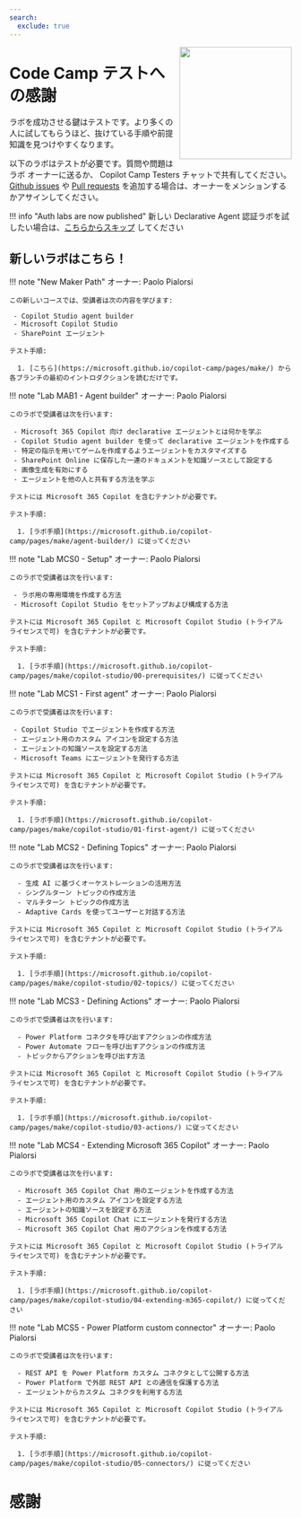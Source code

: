 ```yaml
---
search:
  exclude: true
---
```

<img src="/copilot-camp/assets/images/CopilotCamp-Tent-Clean.png"
     style="height:200px; float:right;"></img>

# Code Camp テストへの感謝

ラボを成功させる鍵はテストです。より多くの人に試してもらうほど、抜けている手順や前提知識を見つけやすくなります。

以下のラボはテストが必要です。質問や問題はラボ オーナーに送るか、 Copilot Camp Testers チャットで共有してください。 [Github issues](https://github.com/microsoft/copilot-camp/issues) や [Pull requests](https://github.com/microsoft/copilot-camp/pulls) を追加する場合は、オーナーをメンションするかアサインしてください。

!!! info "Auth labs are now published"
    新しい Declarative Agent 認証ラボを試したい場合は、[こちらからスキップ](../extend-m365-copilot/auth.md) してください

## 新しいラボはこちら！

!!! note "New Maker Path"
    オーナー: Paolo Pialorsi

    この新しいコースでは、受講者は次の内容を学びます:

     - Copilot Studio agent builder
     - Microsoft Copilot Studio
     - SharePoint エージェント

    テスト手順:

      1. [こちら](https://microsoft.github.io/copilot-camp/pages/make/) から各ブランチの最初のイントロダクションを読むだけです。

!!! note "Lab MAB1 - Agent builder"
    オーナー: Paolo Pialorsi

    このラボで受講者は次を行います:

     - Microsoft 365 Copilot 向け declarative エージェントとは何かを学ぶ
     - Copilot Studio agent builder を使って declarative エージェントを作成する
     - 特定の指示を用いてゲームを作成するようエージェントをカスタマイズする
     - SharePoint Online に保存した一連のドキュメントを知識ソースとして設定する
     - 画像生成を有効にする
     - エージェントを他の人と共有する方法を学ぶ

    テストには Microsoft 365 Copilot を含むテナントが必要です。

    テスト手順:

      1. [ラボ手順](https://microsoft.github.io/copilot-camp/pages/make/agent-builder/) に従ってください

!!! note "Lab MCS0 - Setup"
    オーナー: Paolo Pialorsi

    このラボで受講者は次を行います:

     - ラボ用の専用環境を作成する方法
     - Microsoft Copilot Studio をセットアップおよび構成する方法

    テストには Microsoft 365 Copilot と Microsoft Copilot Studio (トライアル ライセンスで可) を含むテナントが必要です。

    テスト手順:

      1. [ラボ手順](https://microsoft.github.io/copilot-camp/pages/make/copilot-studio/00-prerequisites/) に従ってください

!!! note "Lab MCS1 - First agent"
    オーナー: Paolo Pialorsi

    このラボで受講者は次を行います:

     - Copilot Studio でエージェントを作成する方法
     - エージェント用のカスタム アイコンを設定する方法
     - エージェントの知識ソースを設定する方法
     - Microsoft Teams にエージェントを発行する方法

    テストには Microsoft 365 Copilot と Microsoft Copilot Studio (トライアル ライセンスで可) を含むテナントが必要です。

    テスト手順:

      1. [ラボ手順](https://microsoft.github.io/copilot-camp/pages/make/copilot-studio/01-first-agent/) に従ってください

!!! note "Lab MCS2 - Defining Topics"
    オーナー: Paolo Pialorsi

    このラボで受講者は次を行います:

      - 生成 AI に基づくオーケストレーションの活用方法
      - シングルターン トピックの作成方法
      - マルチターン トピックの作成方法
      - Adaptive Cards を使ってユーザーと対話する方法

    テストには Microsoft 365 Copilot と Microsoft Copilot Studio (トライアル ライセンスで可) を含むテナントが必要です。

    テスト手順:

      1. [ラボ手順](https://microsoft.github.io/copilot-camp/pages/make/copilot-studio/02-topics/) に従ってください

!!! note "Lab MCS3 - Defining Actions"
    オーナー: Paolo Pialorsi

    このラボで受講者は次を行います:

      - Power Platform コネクタを呼び出すアクションの作成方法
      - Power Automate フローを呼び出すアクションの作成方法
      - トピックからアクションを呼び出す方法

    テストには Microsoft 365 Copilot と Microsoft Copilot Studio (トライアル ライセンスで可) を含むテナントが必要です。

    テスト手順:

      1. [ラボ手順](https://microsoft.github.io/copilot-camp/pages/make/copilot-studio/03-actions/) に従ってください

!!! note "Lab MCS4 - Extending Microsoft 365 Copilot"
    オーナー: Paolo Pialorsi

    このラボで受講者は次を行います:

      - Microsoft 365 Copilot Chat 用のエージェントを作成する方法
      - エージェント用のカスタム アイコンを設定する方法
      - エージェントの知識ソースを設定する方法
      - Microsoft 365 Copilot Chat にエージェントを発行する方法
      - Microsoft 365 Copilot Chat 用のアクションを作成する方法

    テストには Microsoft 365 Copilot と Microsoft Copilot Studio (トライアル ライセンスで可) を含むテナントが必要です。

    テスト手順:

      1. [ラボ手順](https://microsoft.github.io/copilot-camp/pages/make/copilot-studio/04-extending-m365-copilot/) に従ってください

!!! note "Lab MCS5 - Power Platform custom connector"
    オーナー: Paolo Pialorsi

    このラボで受講者は次を行います:

      - REST API を Power Platform カスタム コネクタとして公開する方法
      - Power Platform で外部 REST API との通信を保護する方法
      - エージェントからカスタム コネクタを利用する方法

    テストには Microsoft 365 Copilot と Microsoft Copilot Studio (トライアル ライセンスで可) を含むテナントが必要です。

    テスト手順:

      1. [ラボ手順](https://microsoft.github.io/copilot-camp/pages/make/copilot-studio/05-connectors/) に従ってください

# 感謝